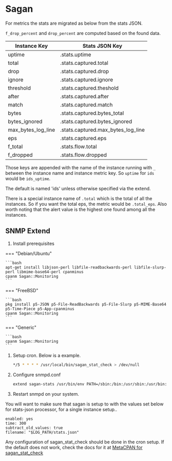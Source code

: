 
# Sagan

For metrics the stats are migrated as below from the stats JSON.

`f_drop_percent` and `drop_percent` are computed based on the found data.

| Instance Key       | Stats JSON Key                     |
|--------------------|------------------------------------|
| uptime             | .stats.uptime                      |
| total              | .stats.captured.total              |
| drop               | .stats.captured.drop               |
| ignore             | .stats.captured.ignore             |
| threshold          | .stats.captured.theshold           |
| after              | .stats.captured.after              |
| match              | .stats.captured.match              |
| bytes              | .stats.captured.bytes_total        |
| bytes_ignored      | .stats.captured.bytes_ignored      |
| max_bytes_log_line | .stats.captured.max_bytes_log_line |
| eps                | .stats.captured.eps                |
| f_total            | .stats.flow.total                  |
| f_dropped          | .stats.flow.dropped                |

Those keys are appended with the name of the instance running with `_`
between the instance name and instance metric key. So `uptime` for
`ids` would be `ids_uptime`.

The default is named 'ids' unless otherwise specified via the extend.

There is a special instance name of `.total` which is the total of all
the instances. So if you want the total eps, the metric would be
`.total_eps`. Also worth noting that the alert value is the highest
one found among all the instances.

## SNMP Extend

1. Install prerequisites

=== "Debian/Ubuntu"

    ```bash
    apt-get install libjson-perl libfile-readbackwards-perl libfile-slurp-perl libmime-base64-perl cpanminus
    cpanm Sagan::Monitoring
    ```

=== "FreeBSD"

    ```bash
    pkg install p5-JSON p5-File-ReadBackwards p5-File-Slurp p5-MIME-Base64 p5-Time-Piece p5-App-cpanminus
    cpanm Sagan::Monitoring
    ```

=== "Generic"

    ```bash
    cpanm Sagan::Monitoring
    ```


1. Setup cron. Below is a example.

    ```bash
    */5 * * * * /usr/local/bin/sagan_stat_check > /dev/null
    ```

3. Configure snmpd.conf

    ```bash
    extend sagan-stats /usr/bin/env PATH=/sbin:/bin:/usr/sbin:/usr/bin:/usr/local/sbin:/usr/local/bin sagan_stat_check -c
    ```

4. Restart snmpd on your system.

You will want to make sure that sagan is setup to with the values set
below for stats-json processor, for a single instance setup..

```
enabled: yes
time: 300
subtract_old_values: true
filename: "$LOG_PATH/stats.json"
```

Any configuration of sagan_stat_check should be done in the cron
setup. If the default does not work, check the docs for it at
[MetaCPAN for sagan_stat_check](https://metacpan.org/dist/Sagan-Monitoring/view/bin/sagan_stat_check)





